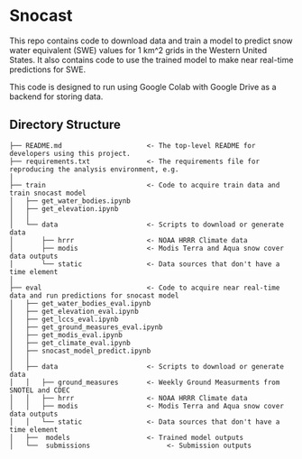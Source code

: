 # Snocast
This repo contains code to download data and train a model to predict snow water equivalent (SWE) values for 1 km^2 grids in the Western United States. It also contains code to use the trained model to make near real-time predictions for SWE.

This code is designed to run using Google Colab with Google Drive as a backend for storing data.


## Directory Structure
```
├── README.md                     <- The top-level README for developers using this project.
├── requirements.txt              <- The requirements file for reproducing the analysis environment, e.g.
│
├── train                         <- Code to acquire train data and train snocast model
│   ├── get_water_bodies.ipynb
│   ├── get_elevation.ipynb
│   │
│   └── data                      <- Scripts to download or generate data
│       ├── hrrr                  <- NOAA HRRR Climate data
│       ├── modis                 <- Modis Terra and Aqua snow cover data outputs
│       └── static                <- Data sources that don't have a time element
│
├── eval                          <- Code to acquire near real-time data and run predictions for snocast model
│   ├── get_water_bodies_eval.ipynb
│   ├── get_elevation_eval.ipynb
│   ├── get_lccs_eval.ipynb
│   ├── get_ground_measures_eval.ipynb
│   ├── get_modis_eval.ipynb
│   ├── get_climate_eval.ipynb
│   ├── snocast_model_predict.ipynb
│   │
│   ├── data                      <- Scripts to download or generate data
│   │   ├── ground_measures       <- Weekly Ground Measurments from SNOTEL and CDEC
│   │   ├── hrrr                  <- NOAA HRRR Climate data
│   │   ├── modis                 <- Modis Terra and Aqua snow cover data outputs
│   │   └── static                <- Data sources that don't have a time element
│   ├──  models                   <- Trained model outputs
│   └──  submissions                   <- Submission outputs
```
